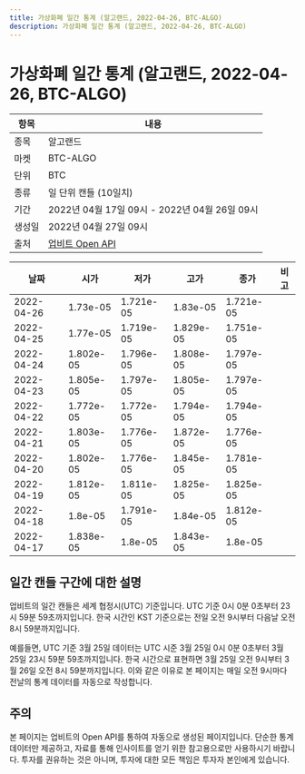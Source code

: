 ```yaml
---
title: 가상화폐 일간 통계 (알고랜드, 2022-04-26, BTC-ALGO)
description: 가상화폐 일간 통계 (알고랜드, 2022-04-26, BTC-ALGO)
---
```



가상화폐 일간 통계 (알고랜드, 2022-04-26, BTC-ALGO)
===

|항목|내용|
|--|--|
|종목|알고랜드|
|마켓|BTC-ALGO|
|단위|BTC|
|종류|일 단위 캔들 (10일치)|
|기간|2022년 04월 17일 09시 - 2022년 04월 26일 09시|
|생성일|2022년 04월 27일 09시|
|출처|[업비트 Open API](https://docs.upbit.com)|


|날짜|시가|저가|고가|종가|비고|
|--|--|--|--|--|--|
|2022-04-26|1.73e-05|1.721e-05|1.83e-05|1.721e-05|    |
|2022-04-25|1.77e-05|1.719e-05|1.829e-05|1.751e-05|    |
|2022-04-24|1.802e-05|1.796e-05|1.808e-05|1.797e-05|    |
|2022-04-23|1.805e-05|1.797e-05|1.805e-05|1.797e-05|    |
|2022-04-22|1.772e-05|1.772e-05|1.794e-05|1.794e-05|    |
|2022-04-21|1.803e-05|1.776e-05|1.872e-05|1.776e-05|    |
|2022-04-20|1.802e-05|1.776e-05|1.845e-05|1.781e-05|    |
|2022-04-19|1.812e-05|1.811e-05|1.825e-05|1.825e-05|    |
|2022-04-18|1.8e-05|1.791e-05|1.84e-05|1.812e-05|    |
|2022-04-17|1.838e-05|1.8e-05|1.843e-05|1.8e-05|    |


일간 캔들 구간에 대한 설명
---


업비트의 일간 캔들은 세계 협정시(UTC) 기준입니다. 
UTC 기준 0시 0분 0초부터 23시 59분 59초까지입니다. 
한국 시간인 KST 기준으로는 전일 오전 9시부터 다음날 오전 8시 59분까지입니다. 


예를들면, UTC 기준 3월 25일 데이터는 UTC 시준 3월 25일 0시 0분 0초부터 3월 25일 23시 59분 59초까지입니다. 
한국 시간으로 표현하면 3월 25일 오전 9시부터 3월 26일 오전 8시 59분까지입니다. 
이와 같은 이유로 본 페이지는 매일 오전 9시마다 전날의 통계 데이터를 자동으로 작성합니다. 


주의
---


본 페이지는 업비트의 Open API를 통하여 자동으로 생성된 페이지입니다. 
단순한 통계 데이터만 제공하고, 자료를 통해 인사이트를 얻기 위한 참고용으로만 사용하시기 바랍니다. 
투자를 권유하는 것은 아니며, 투자에 대한 모든 책임은 투자자 본인에게 있습니다. 
